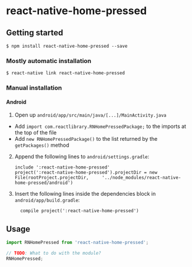 
# react-native-home-pressed

## Getting started

`$ npm install react-native-home-pressed --save`

### Mostly automatic installation

`$ react-native link react-native-home-pressed`

### Manual installation


#### Android

1. Open up `android/app/src/main/java/[...]/MainActivity.java`
  - Add `import com.reactlibrary.RNHomePressedPackage;` to the imports at the top of the file
  - Add `new RNHomePressedPackage()` to the list returned by the `getPackages()` method
2. Append the following lines to `android/settings.gradle`:
  	```
  	include ':react-native-home-pressed'
  	project(':react-native-home-pressed').projectDir = new File(rootProject.projectDir, 	'../node_modules/react-native-home-pressed/android')
  	```
3. Insert the following lines inside the dependencies block in `android/app/build.gradle`:
  	```
      compile project(':react-native-home-pressed')
  	```


## Usage
```javascript
import RNHomePressed from 'react-native-home-pressed';

// TODO: What to do with the module?
RNHomePressed;
```
  